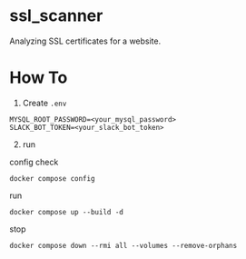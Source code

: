 # ssl_scanner
Analyzing SSL certificates for a website.

# How To
1. Create `.env`

```
MYSQL_ROOT_PASSWORD=<your_mysql_password>
SLACK_BOT_TOKEN=<your_slack_bot_token>
```

2. run

config check

`docker compose config`

run

`docker compose up --build -d`

stop

`docker compose down --rmi all --volumes --remove-orphans`
